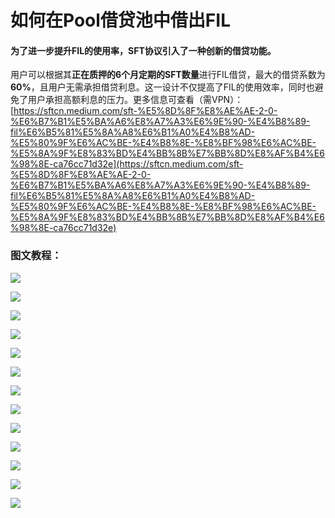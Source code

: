 # 如何在Pool借贷池中借出FIL

#### 为了进一步提升FIL的使用率，SFT协议引入了一种创新的借贷功能。

用户可以根据其**正在质押的6个月定期的SFT数量**进行FIL借贷，最大的借贷系数为**60%**，且用户无需承担借贷利息。这一设计不仅提高了FIL的使用效率，同时也避免了用户承担高额利息的压力。更多信息可查看（需VPN）：[https://sftcn.medium.com/sft-%E5%8D%8F%E8%AE%AE-2-0-%E6%B7%B1%E5%BA%A6%E8%A7%A3%E6%9E%90-%E4%B8%89-fil%E6%B5%81%E5%8A%A8%E6%B1%A0%E4%B8%AD-%E5%80%9F%E6%AC%BE-%E4%B8%8E-%E8%BF%98%E6%AC%BE-%E5%8A%9F%E8%83%BD%E4%BB%8B%E7%BB%8D%E8%AF%B4%E6%98%8E-ca76cc71d32e](https://sftcn.medium.com/sft-%E5%8D%8F%E8%AE%AE-2-0-%E6%B7%B1%E5%BA%A6%E8%A7%A3%E6%9E%90-%E4%B8%89-fil%E6%B5%81%E5%8A%A8%E6%B1%A0%E4%B8%AD-%E5%80%9F%E6%AC%BE-%E4%B8%8E-%E8%BF%98%E6%AC%BE-%E5%8A%9F%E8%83%BD%E4%BB%8B%E7%BB%8D%E8%AF%B4%E6%98%8E-ca76cc71d32e)

### 图文教程：

![](https://lh4.googleusercontent.com/v2cgwg3FWaFbvPTye5P\_0nz15HaM5CSjK0A3mNaVmbvkA\_Zi2z4E2sT28o\_uazgN2h9QQrUCHmmElwvNYoYXETazgydqgksQxcr\_q3iXnRZC520YtS2eMk5evlnDr25l6oKKIPcfeDsj-cc2knWXy4k)

![](https://lh4.googleusercontent.com/QK1tLW1WBvBlBRs\_40W7yIvxiZADypEwMvg8HaQdz45rlPn5Z2i2gnIDbG4tlWSHFRrmsHXIUp8IXnus8moKRLr9DiCXc4xqKrov8H61CCnplxYFMDlmpj7h5XFIlf0xkPco1NyOSLJFmIlWKp3kGio)

![](https://lh5.googleusercontent.com/UCwOga-bZp\_29UsInxM8mP2WwO9cQVekrlHO9CuvFAd6TPRHowHOh3YBxES3ptDep0am\_utaZqN6CkX9AplJF6Sit-AfZs1Piy\_hn-6o4u1yKaKa2zMHY1Aycqyq7XHKkx3RCBdNJHNQLcI\_9jio1Ec)

![](https://lh6.googleusercontent.com/zQDPMmxq7BexG7hc4MBS6JTfG7GP3uBZHw0zbbYDBa89HV-OUe3lbPhKiQRh0f-mZR3AUWXVspUtJ3v4pMsjBdteMqZpyqDHqKTo09YRYNUi\_ob\_Dca\_ZDeQMMZf2bRqdeS\_lceQ9Tj5ct3tDJiiwks)

![](https://lh5.googleusercontent.com/RbZWMFP6WFqAvgo8pRZdGepNqjhruGDs8oEOdE9J3UHXQxS5x-GV6dJVWUU0\_DkpcBPcinWE\_chuC4jHCbwMBzVXxm8pzfU9G9UPbDlxUycYXPY-UbM1AHNFK7U2MI67P91xN5VOwLI-W4Q\_6y7bbbs)

![](https://lh3.googleusercontent.com/acQSgLAM-yupvL7TZRVPB99mNZn9xCS6nntRwI3nNcFTRr5RmkHrB6i3uH2nG42FKVNM1jW6Vfyemcz2i6smE0beekfEwPNa03cQ-H0mULLOZLFIMK1p2HKsUQg9p1GaVjKjcP3sh3ELSGYzvOXbYfo)

![](https://lh4.googleusercontent.com/gZ5ZMl3Gt9dr8acPDa2rDqobyTREpacl59hFDmgSdbm1KouD9QbaQUbpy35VIozno4R7mQLIBwp\_DEohxKVSpTqsg1pAaG9pkBKZqyBrYj5vnOcBt6DkNSXqG5nRTwdLelRlN6o1bJUCbCWfT-xbIo8)

![](https://lh4.googleusercontent.com/ACwrSAwAs9c-8wjTMBDk\_tb1CwSlhx-z7U\_tT4\_a44SeWnezNIqNIoLwTatj-JdtxQ0BCh2fGBSrGK8UtJHy-wkwoDwrvGZMW2Ma-FflQ61jjFWcXCPqJxt8feKlGZzHoj7pQa9Qcp1rak270W\_EOMo)

![](https://lh3.googleusercontent.com/\_HywJUMQgY730FFIAgOGoqPL6F5-oAu5UCxARHgIl9CbrujuVS-c2mvu36aRA2fufm7Ni9A2nsKJFoOXEExpI7mKn09Yt95NOKsZvnOHtkO-qc0VwoOMGprVKo4L9v80u3h6QItIV3sgfXXXsJog614)

![](https://lh6.googleusercontent.com/CSxCw8EMYXq8Z15o36\_7hNgeWOytZ7jaJJHOtbJqJlzuqrS7eKjdkVOVrnEqi1n\_sxmm5PD3Ab9k8QwkF4h\_TLfbpJT7LPRNDQs7EGVJ7\_OT6RvuaRg6hO4r3Tt8Hq1O4J8oWvTMorJdb4KNoFlpDio)

![](https://lh5.googleusercontent.com/pqfEfRH1nwx1SW7zlX4iJ0iXkchg\_MZTEJfuGaZ\_gMqRm99iBhVpwXKw6DbE3PW26oO5CuWGustmCWwVvPirVvXsjC8N\_jimOrA4eYuiPMq1gPDFS3\_0AJsMEYN3I0v6HETP0dL-ikhYNtzMCFtogD4)

![](https://lh3.googleusercontent.com/GR7D9Ec5c0hz-q2Aw4IMPhBSpF2sSEoYs2YAsuot3lL0keq1vMxAUpkbvWXtP\_EpKNUnlcqYWjkCh1mrpx-B13hYcpv5qTa-39l-M1cvn8ESTa5i07ntz16GZ\_8HJ9y43cXwOqjN2LUCtPbfdtJIg50)

![](https://lh6.googleusercontent.com/qTxQ-Nl43cF2TCyY22OPUtlzZWyrxVjwz27mMd31CuxCvh6D\_iSy2YMZgMQxcRCO4K8hJsow8hdrpYKvc1phwKSUvb296ZqAimaJ2k8NLCOHJwDdxDk2uEzYyOqzcfSM7WqxGGxovblC-ncWcSp7q7A)

